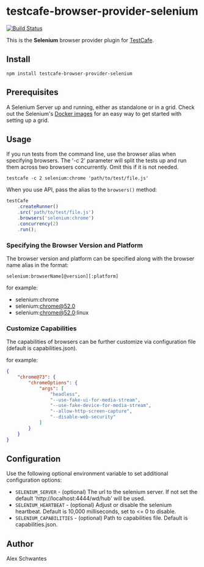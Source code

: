 # testcafe-browser-provider-selenium
[![Build Status](https://travis-ci.org/alexschwantes/testcafe-browser-provider-selenium.svg)](https://travis-ci.org/alexschwantes/testcafe-browser-provider-selenium)

This is the **Selenium** browser provider plugin for [TestCafe](http://devexpress.github.io/testcafe).

## Install

```
npm install testcafe-browser-provider-selenium
```

## Prerequisites

A Selenium Server up and running, either as standalone or in a grid. Check out the Selenium's [Docker images](https://github.com/SeleniumHQ/docker-selenium) for an easy way to get started with setting up a grid.

## Usage

If you run tests from the command line, use the browser alias when specifying browsers. The '-c 2' parameter will split the tests up and run them across two browsers concurrently. Omit this if it is not needed.

```
testcafe -c 2 selenium:chrome 'path/to/test/file.js'
```

When you use API, pass the alias to the `browsers()` method:

```js
testCafe
    .createRunner()
    .src('path/to/test/file.js')
    .browsers('selenium:chrome')
    .concurrency(2)
    .run();
```

### Specifying the Browser Version and Platform
The browser version and platform can be specified along with the browser name alias in the format:
```
selenium:browserName[@version][:platform]
```
for example:
* selenium:chrome
* selenium:chrome@52.0
* selenium:chrome@52.0:linux

### Customize Capabilities
The capabilities of browsers can be further customize via configuration file (default is capabilities.json).

for example:
```json
{
    "chrome@73": {
        "chromeOptions": {
            "args": [
                "headless",
                "--use-fake-ui-for-media-stream",
                "--use-fake-device-for-media-stream",
                "--allow-http-screen-capture",
                "--disable-web-security"
            ]
        }
    }
}
```

## Configuration

Use the following optional environment variable to set additional configuration options:

 - `SELENIUM_SERVER` - (optional) The url to the selenium server. If not set the default 'http://localhost:4444/wd/hub' will be used.
 - `SELENIUM_HEARTBEAT` - (optional) Adjust or disable the selenium heartbeat. Default is 10,000 milliseconds, set to <= 0 to disable.
 - `SELENIUM_CAPABILITIES` - (optional) Path to capabilities file. Default is capabilities.json.

## Author
Alex Schwantes
